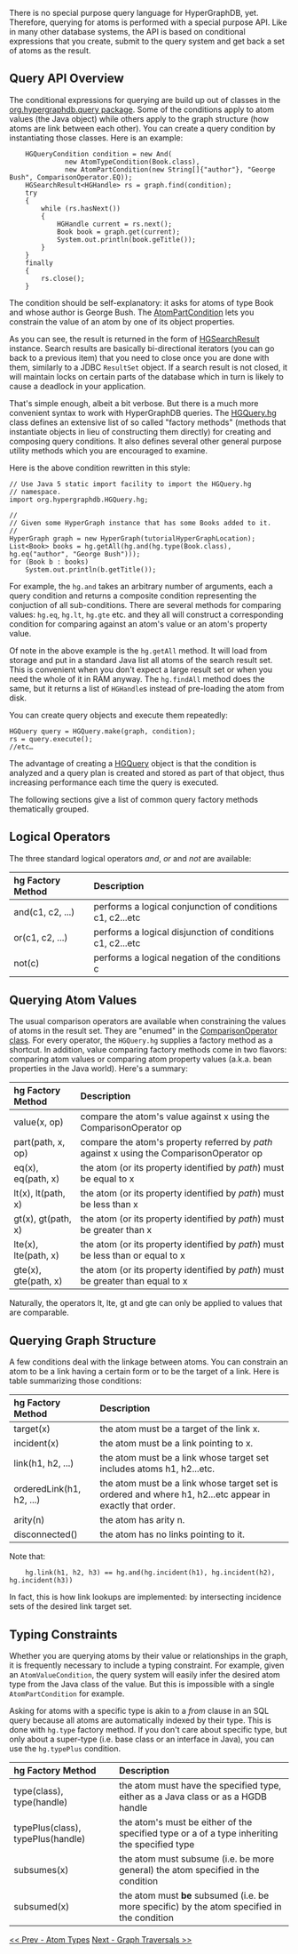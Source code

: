 There is no special purpose query language for HyperGraphDB, yet. Therefore, querying for atoms is performed with a special purpose API. Like in many other database systems, the API is based on conditional expressions that you create, submit to the query system and get back a set of atoms as the result.

## Query API Overview ##

The conditional expressions for querying are build up out of classes in the [org.hypergraphdb.query package](http://www.kobrix.com/javadocs/hgcore/org/hypergraphdb/query/package-summary.html). Some of the conditions apply to atom values (the Java object) while others apply to the graph structure (how atoms are link between each other). You can create a query condition by instantiating those classes. Here is an example:

```
    HGQueryCondition condition = new And(
              new AtomTypeCondition(Book.class), 
              new AtomPartCondition(new String[]{"author"}, "George Bush", ComparisonOperator.EQ));
    HGSearchResult<HGHandle> rs = graph.find(condition);
    try
    {
        while (rs.hasNext())
        {
            HGHandle current = rs.next();
            Book book = graph.get(current);
            System.out.println(book.geTitle());
        }
    }
    finally
    {
        rs.close();
    }
```

The condition should be self-explanatory: it asks for atoms of type Book and whose author is George Bush. The [AtomPartCondition](http://www.kobrix.com/javadocs/hgcore/org/hypergraphdb/query/AtomPartCondition.html) lets you constrain the value of an atom by one of its object properties.

As you can see, the result is returned in the form of  [HGSearchResult](http://www.kobrix.com/javadocs/hgcore/org/hypergraphdb/HGSearchResult) instance. Search results are basically bi-directional iterators (you can go back to a previous item) that you need to close once you are done with them, similarly to a JDBC `ResultSet` object. If a search result is not closed, it will maintain locks on certain parts of the database which in turn is likely to cause a deadlock in your application.

That's simple enough, albeit a bit verbose. But there is a much more convenient syntax to work with HyperGraphDB queries.  The [HGQuery.hg](http://www.kobrix.com/javadocs/hgcore/org/hypergraphdb/HGQuery.hg.html) class defines an extensive list of so called "factory methods" (methods that instantiate objects in lieu of constructing them directly) for creating and composing query conditions. It also defines several other general purpose utility methods which you are encouraged to examine.

Here is the above condition rewritten in this style:

```
// Use Java 5 static import facility to import the HGQuery.hg 
// namespace.
import org.hypergraphdb.HGQuery.hg;

//
// Given some HyperGraph instance that has some Books added to it.
//
HyperGraph graph = new HyperGraph(tutorialHyperGraphLocation);
List<Book> books = hg.getAll(hg.and(hg.type(Book.class), hg.eq("author", "George Bush")));
for (Book b : books)
    System.out.println(b.getTitle());
```

For example, the `hg.and` takes an arbitrary number of arguments, each a query condition and returns a composite condition representing the conjuction of all sub-conditions. There  are several methods for comparing values: `hg.eq`, `hg.lt`, `hg.gte` etc. and they all will construct a corresponding condition for comparing against an atom's value or an atom's property value.

Of note in the above example is the `hg.getAll` method. It will load from storage and put in a standard Java list all atoms of the search result set. This is convenient when you don't expect a large result set or when you need the whole of it in RAM anyway. The `hg.findAll` method does the same, but it returns a list of `HGHandle`s instead of pre-loading the atom from disk.

You can create query objects and execute them repeatedly:

```
HGQuery query = HGQuery.make(graph, condition);
rs = query.execute();
//etc…
```

The advantage of creating a [HGQuery](http://www.kobrix.com/javadocs/hgcore/org/hypergraphdb/HGQuery.html) object is that the condition is analyzed and a query plan is created and stored as part of that object, thus increasing performance each time the query is executed.

The following sections give a list of common query factory methods thematically grouped.

## Logical Operators ##

The three standard logical operators _and_, _or_ and _not_ are available:

| **hg Factory Method** | **Description** |
|:----------------------|:----------------|
| and(c1, c2, ...) | performs a logical conjunction of conditions c1, c2...etc |
| or(c1, c2, ...) | performs a logical disjunction of conditions c1, c2...etc |
| not(c) | performs a logical negation of the conditions c |

## Querying Atom Values ##

The usual comparison operators are available when constraining the values of atoms in the result set. They are "enumed" in the [ComparisonOperator class](http://www.kobrix.com/javadocs/hgcore/org/hypergraphdb/query/ComparisonOperator.html). For every operator, the `HGQuery.hg` supplies a factory method as a shortcut. In addition, value comparing factory methods come in two flavors: comparing atom values or comparing atom property values (a.k.a. bean properties in the Java world). Here's a summary:

| **hg Factory Method** | **Description** |
|:----------------------|:----------------|
| value(x, op) | compare the atom's value against x using the ComparisonOperator op|
| part(path, x, op) | compare the atom's property referred by _path_ against x using the ComparisonOperator op |
| eq(x), eq(path, x) | the atom (or its property identified by _path_) must be equal to x|
| lt(x), lt(path, x) | the atom (or its property identified by _path_) must be less than x|
| gt(x), gt(path, x) | the atom (or its property identified by _path_) must be greater than x|
| lte(x), lte(path, x) | the atom (or its property identified by _path_) must be less than or equal to x|
| gte(x), gte(path, x) | the atom (or its property identified by _path_) must be greater than equal to x|

Naturally, the operators lt, lte, gt and gte can only be applied to values that are comparable.

## Querying Graph Structure ##

A few conditions deal with the linkage between atoms. You can constrain an atom to be a link having a certain form or to be the target of a link. Here is table summarizing those conditions:

| **hg Factory Method** | **Description** |
|:----------------------|:----------------|
| target(x) | the atom must be a target of the link x. |
| incident(x) | the atom must be a link pointing to x. |
| link(h1, h2, ...) | the atom must be a link whose target set includes atoms h1, h2...etc.|
| orderedLink(h1, h2, ...) | the atom must be a link whose target set is ordered and where h1, h2...etc appear in exactly that order.|
| arity(n) | the atom has arity n.|
| disconnected() | the atom has no links pointing to it. |

Note that:

```
    hg.link(h1, h2, h3) == hg.and(hg.incident(h1), hg.incident(h2), hg.incident(h3))
```

In fact, this is how link lookups are implemented: by intersecting incidence sets of the desired link target set.

## Typing Constraints ##

Whether you are querying atoms by their value or relationships in the graph, it is frequently necessary to include a typing constraint. For example, given an `AtomValueCondition`, the query system will easily infer the desired atom type from the Java class of the value. But this is impossible with a single `AtomPartCondition` for example.

Asking for atoms with a specific type is akin to a _from_ clause in an SQL query because all atoms are automatically indexed by their type. This is done with `hg.type` factory method. If you don't care about specific type, but only about a super-type (i.e. base class or an interface in Java), you can use the `hg.typePlus` condition.

| **hg Factory Method** | **Description** |
|:----------------------|:----------------|
| type(class), type(handle) | the atom must have the specified type, either as a Java class or as a HGDB handle |
| typePlus(class), typePlus(handle) | the atom's must be either of the specified type or a of a type inheriting the specified type |
| subsumes(x) | the atom must subsume (i.e. be more general) the atom specified in the condition |
| subsumed(x) | the atom must **be** subsumed (i.e. be more specific) by the atom specified in the condition |

[<< Prev - Atom Types](IntroHGTypes.md)  [Next - Graph Traversals >>](IntroGraphTraversals.md)